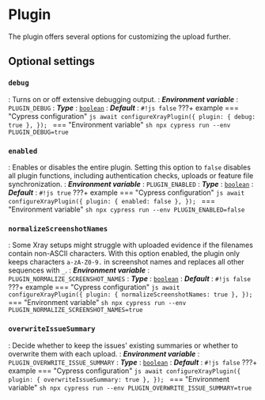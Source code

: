 # Plugin

The plugin offers several options for customizing the upload further.

## Optional settings

### `debug`
: Turns on or off extensive debugging output.
: ***Environment variable***
    : `PLUGIN_DEBUG`
: ***Type***
    : [`boolean`](types.md#boolean)
: ***Default***
    : `#!js false`
???+ example
    === "Cypress configuration"
        ```js
        await configureXrayPlugin({
            plugin: {
                debug: true
            },
        });
        ```
    === "Environment variable"
        ```sh
        npx cypress run --env PLUGIN_DEBUG=true
        ```

### `enabled`
: Enables or disables the entire plugin.
    Setting this option to `false` disables all plugin functions, including authentication checks, uploads or feature file synchronization.
: ***Environment variable***
    : `PLUGIN_ENABLED`
: ***Type***
    : [`boolean`](types.md#boolean)
: ***Default***
    : `#!js true`
???+ example
    === "Cypress configuration"
        ```js
        await configureXrayPlugin({
            plugin: {
                enabled: false
            },
        });
        ```
    === "Environment variable"
        ```sh
        npx cypress run --env PLUGIN_ENABLED=false
        ```

### `normalizeScreenshotNames`
: Some Xray setups might struggle with uploaded evidence if the filenames contain non-ASCII characters.
    With this option enabled, the plugin only keeps characters `a-zA-Z0-9.` in screenshot names and replaces all other sequences with `_`.
: ***Environment variable***
    : `PLUGIN_NORMALIZE_SCREENSHOT_NAMES`
: ***Type***
    : [`boolean`](types.md#boolean)
: ***Default***
    : `#!js false`
???+ example
    === "Cypress configuration"
        ```js
        await configureXrayPlugin({
            plugin: {
                normalizeScreenshotNames: true
            },
        });
        ```
    === "Environment variable"
        ```sh
        npx cypress run --env PLUGIN_NORMALIZE_SCREENSHOT_NAMES=true
        ```

### `overwriteIssueSummary`
: Decide whether to keep the issues' existing summaries or whether to overwrite them with each upload.
: ***Environment variable***
    : `PLUGIN_OVERWRITE_ISSUE_SUMMARY`
: ***Type***
    : [`boolean`](types.md#boolean)
: ***Default***
    : `#!js false`
???+ example
    === "Cypress configuration"
        ```js
        await configureXrayPlugin({
            plugin: {
                overwriteIssueSummary: true
            },
        });
        ```
    === "Environment variable"
        ```sh
        npx cypress run --env PLUGIN_OVERWRITE_ISSUE_SUMMARY=true
        ```

